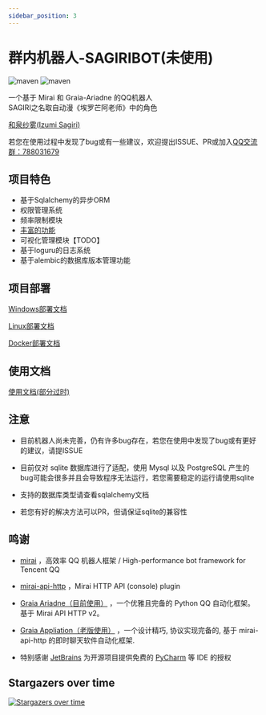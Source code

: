 ```yaml
---
sidebar_position: 3
---
```


# 群内机器人-SAGIRIBOT(未使用) 

![maven](https://img.shields.io/badge/python-3.10+-blue.svg)
![maven](https://img.shields.io/badge/sqlalchemy-1.4.11+-orange.svg)

一个基于 Mirai 和 Graia-Ariadne 的QQ机器人  
SAGIRI之名取自动漫《埃罗芒阿老师》中的角色  

[和泉纱雾(Izumi Sagiri)](https://zh.moegirl.org.cn/%E5%92%8C%E6%B3%89%E7%BA%B1%E9%9B%BE)

若您在使用过程中发现了bug或有一些建议，欢迎提出ISSUE、PR或加入[QQ交流群：788031679](https://jq.qq.com/?_wv=1027&k=9hfqo8AL)

## 项目特色

- 基于Sqlalchemy的异步ORM
- 权限管理系统
- 频率限制模块
- [丰富的功能](https://sagiri-kawaii.github.io/sagiri-bot/functions/handlers/)
- 可视化管理模块【TODO】
- 基于loguru的日志系统
- 基于alembic的数据库版本管理功能

## 项目部署

[Windows部署文档](https://sagiri-kawaii.github.io/sagiri-bot/deployment/windows/)

[Linux部署文档](https://sagiri-kawaii.github.io/sagiri-bot/deployment/linux/)

[Docker部署文档](https://sagiri-kawaii.github.io/sagiri-bot/deployment/docker/)

## 使用文档

[使用文档(部分过时)](https://sagiri-kawaii.github.io/sagiri-bot/)

## 注意

- 目前机器人尚未完善，仍有许多bug存在，若您在使用中发现了bug或有更好的建议，请提ISSUE

- 目前仅对 sqlite 数据库进行了适配，使用 Mysql 以及 PostgreSQL 产生的bug可能会很多并且会导致程序无法运行，若您需要稳定的运行请使用sqlite

- 支持的数据库类型请查看sqlalchemy文档

- 若您有好的解决方法可以PR，但请保证sqlite的兼容性

## 鸣谢

- [mirai](https://github.com/mamoe/mirai) ，高效率 QQ 机器人框架 / High-performance bot framework for Tencent QQ

- [mirai-api-http](https://github.com/project-mirai/mirai-api-http) ，Mirai HTTP API (console) plugin

- [Graia Ariadne（目前使用）](https://github.com/GraiaProject/Ariadne) ，一个优雅且完备的 Python QQ 自动化框架。基于 Mirai API HTTP v2。

- [Graia Appliation（老版使用）](https://github.com/GraiaProject/Application) ，一个设计精巧, 协议实现完备的, 基于 mirai-api-http 的即时聊天软件自动化框架.

- 特别感谢 [JetBrains](https://www.jetbrains.com/?from=sagiri-bot) 为开源项目提供免费的 [PyCharm](https://www.jetbrains.com/pycharm/?from=sagiri-bot) 等 IDE 的授权  

## Stargazers over time

[![Stargazers over time](https://starchart.cc/SAGIRI-kawaii/sagiri-bot.svg)](https://starchart.cc/SAGIRI-kawaii/sagiri-bot)
